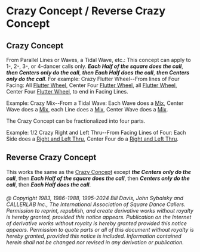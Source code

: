 
# Crazy Concept / Reverse Crazy Concept

## Crazy Concept

From Parallel Lines or Waves, a Tidal Wave, etc.: This concept can apply to
1-, 2-, 3-, or 4-dancer calls only.
***Each Half of the square does the call***,
***then Centers only do the call***,
***then Each Half does the call***,
***then Centers only do the call***.
For example: Crazy Flutter Wheel--From lines of
Four Facing: All [Flutter Wheel](../b2/flutterwheel.md), Center Four
[Flutter Wheel](../b2/flutterwheel.md), 
all [Flutter Wheel](../b2/flutterwheel.md),
Center Four [Flutter Wheel](../b2/flutterwheel.md), to end in Facing Lines.

Example: Crazy Mix--From a Tidal Wave: Each Wave does a 
[Mix](../a1/mix.md), Center Wave does a
[Mix](../a1/mix.md),
each Line does a [Mix](../a1/mix.md), Center Wave does a [Mix](../a1/mix.md). 

The Crazy Concept can be fractionalized into four parts.

Example: 1/2 Crazy Right and Left Thru--From Facing Lines of Four: 
Each Side does a 
[Right and Left Thru](../b1/right_and_left_thru.md), Center Four do a 
[Right and Left Thru](../b1/right_and_left_thru.md).

## Reverse Crazy Concept

This works the same as the [Crazy Concept](crazy_concept.md) except 
***the Centers only do the call***,
then ***Each Half of the square does the call***, 
then ***Centers only do the call***, then
***Each Half does the call***.


###### @ Copyright 1983, 1986-1988, 1995-2024 Bill Davis, John Sybalsky and CALLERLAB Inc., The International Association of Square Dance Callers. Permission to reprint, republish, and create derivative works without royalty is hereby granted, provided this notice appears. Publication on the Internet of derivative works without royalty is hereby granted provided this notice appears. Permission to quote parts or all of this document without royalty is hereby granted, provided this notice is included. Information contained herein shall not be changed nor revised in any derivation or publication.

<!-- Parts
\d*Crazy.*1
\d*Crazy.*2
\d*Crazy.*3
\d*Crazy.*4
\d*ReverseCrazy.*1
\d*ReverseCrazy.*2
\d*ReverseCrazy.*3
\d*ReverseCrazy.*4
-->